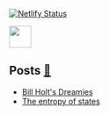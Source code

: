 [![Netlify Status](https://api.netlify.com/api/v1/badges/73217788-b54c-4bc8-9603-8bb3a1553afa/deploy-status)](https://app.netlify.com/sites/aprograma/deploys)

<a href="https://aprograma.netlify.app/" :target="_blank" rel="noopener noreferrer"><img src="https://media.giphy.com/media/wF6bpfzo7fpFFhIop7/giphy.gif" width="40" height="40" /></a>

## Posts <a href="https://aprograma.netlify.app/blog/" :target="_blank" rel="noopener noreferrer">:mega:</a>

<!-- BLOG-POST-LIST:START -->
- [Bill Holt&#39;s Dreamies](https://aprograma.co/blog/bill-holts-dreamies/)
- [The entropy of states](https://aprograma.co/blog/the-entropy-of-states/)
<!-- BLOG-POST-LIST:END -->

